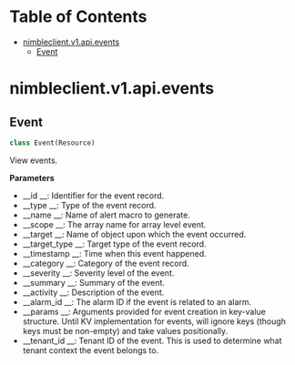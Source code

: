 # Table of Contents

* [nimbleclient.v1.api.events](#nimbleclient.v1.api.events)
  * [Event](#nimbleclient.v1.api.events.Event)

<a name="nimbleclient.v1.api.events"></a>
# nimbleclient.v1.api.events

<a name="nimbleclient.v1.api.events.Event"></a>
## Event

```python
class Event(Resource)
```

View events.

__Parameters__

- __id          __: Identifier for the event record.
- __type        __: Type of the event record.
- __name        __: Name of alert macro to generate.
- __scope       __: The array name for array level event.
- __target      __: Name of object upon which the event occurred.
- __target_type __: Target type of the event record.
- __timestamp   __: Time when this event happened.
- __category    __: Category of the event record.
- __severity    __: Severity level of the event.
- __summary     __: Summary of the event.
- __activity    __: Description of the event.
- __alarm_id    __: The alarm ID if the event is related to an alarm.
- __params      __: Arguments provided for event creation in key-value structure. Until KV implementation for events, will ignore keys (though keys must be non-empty) and take
              values positionally.
- __tenant_id   __: Tenant ID of the event. This is used to determine what tenant context the event belongs to.

